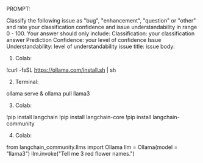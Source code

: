 PROMPT:

Classify the following issue as "bug", "enhancement", "question" or "other" and rate your classification confidence and issue understandability in range 0 - 100. Your answer should only include:
Classification: your classification answer
Prediction Confidence: your level of confidence
Issue Understandability: level of understandability
issue title: 
issue body: 

1. Colab:

!curl -fsSL https://ollama.com/install.sh | sh

2. Terminal:

ollama serve & ollama pull llama3

3. Colab:

!pip install langchain
!pip install langchain-core
!pip install langchain-community

4. Colab:

from langchain_community.llms import Ollama
llm = Ollama(model = "llama3")
llm.invoke("Tell me 3 red flower names.")
